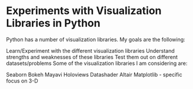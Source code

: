 # Experiments with Visualization Libraries in Python

Python has a number of visualization libraries. My goals are the following:

Learn/Experiment with the different visualization libraries
Understand strengths and weaknesses of these libraries
Test them out on different datasets/problems
Some of the visualization libraries I am considering are:

Seaborn
Bokeh
Mayavi
Holoviews
Datashader
Altair
Matplotlib - specific focus on 3-D
